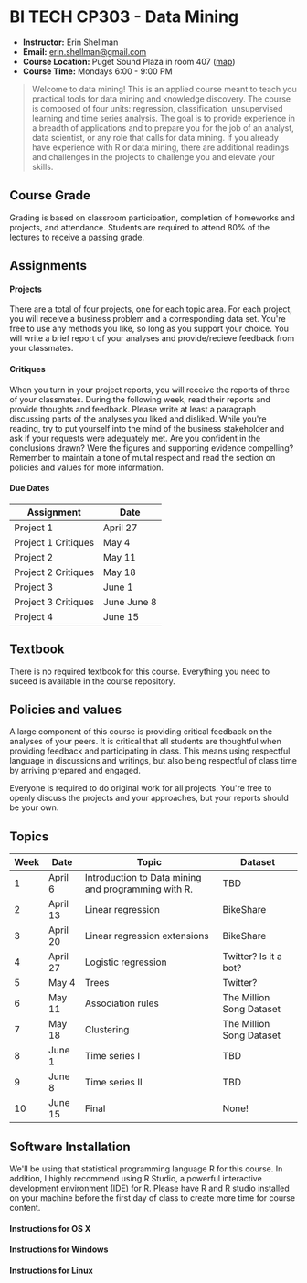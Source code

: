 BI TECH CP303 - Data Mining
===========================

* **Instructor:** Erin Shellman
* **Email:** <erin.shellman@gmail.com>  
* **Course Location:** Puget Sound Plaza in room 407 ([map](http://www.pce.uw.edu/maps.aspx?id=88&terms))
* **Course Time:** Mondays 6:00 - 9:00 PM

> Welcome to data mining! This is an applied course meant to teach you practical tools for data mining and knowledge discovery.  The course is composed of four units: regression, classification, unsupervised learning and time series analysis.  The goal is to provide experience in a breadth of applications and to prepare you for the job of an analyst, data scientist, or any role that calls for data mining.  If you already have experience with R or data mining, there are additional readings and challenges in the projects to challenge you and elevate your skills.

## Course Grade

Grading is based on classroom participation, completion of homeworks and projects, and attendance. Students are required to attend 80% of the lectures to receive a passing grade.

## Assignments

#### Projects

There are a total of four projects, one for each topic area.  For each project, you will receive a business problem and a corresponding data set.  You're free to use any methods you like, so long as you support your choice.  You will write a brief report of your analyses and provide/recieve feedback from your classmates.

#### Critiques

When you turn in your project reports, you will receive the reports of three of your classmates. During the following week, read their reports and provide thoughts and feedback. Please write at least a paragraph discussing parts of the analyses you liked and disliked.  While you're reading, try to put yourself into the mind of the business stakeholder and ask if your requests were adequately met.  Are you confident in the conclusions drawn?  Were the figures and supporting evidence compelling?  Remember to maintain a tone of mutal respect and read the section on policies and values for more information. 

#### Due Dates

| Assignment |   Date   |
|-----------|----------|
| Project 1 | April 27 | 
| Project 1 Critiques | May 4 | 
| Project 2 | May 11   | 
| Project 2 Critiques | May 18 | 
| Project 3 | June 1   | 
| Project 3 Critiques | June June 8 | 
| Project 4 | June 15  |

## Textbook

There is no required textbook for this course.  Everything you need to suceed is available in the course repository.

## Policies and values

A large component of this course is providing critical feedback on the analyses of your peers. It is critical that all students are thoughtful when providing feedback and participating in class.  This means using respectful language in discussions and writings, but also being respectful of class time by arriving prepared and engaged.

Everyone is required to do original work for all projects.  You're free to openly discuss the projects and your approaches, but your reports should be your own.

## Topics 

Week | Date | Topic | Dataset
-------------- | ------------ | ------------- | -------------
1 | April 6 | Introduction to Data mining and programming with R. | TBD
2 | April 13 | Linear regression | BikeShare 
3 | April 20 | Linear regression extensions | BikeShare 
4 | April 27 | Logistic regression | Twitter? Is it a bot?
5 | May 4 | Trees | Twitter? 
6 | May 11 | Association rules | The Million Song Dataset
7 | May 18 | Clustering | The Million Song Dataset 
8 | June 1 | Time series I | TBD 
9 | June 8 | Time series II | TBD
10 | June 15 | Final | None! 

## Software Installation

We'll be using that statistical programming language R for this course.  In addition, I highly recommend using R Studio, a powerful interactive development environment (IDE) for R.  Please have R and R studio installed on your machine before the first day of class to create more time for course content.

#### Instructions for OS X
#### Instructions for Windows
#### Instructions for Linux
